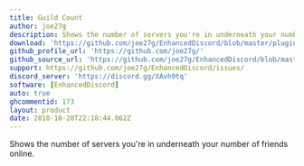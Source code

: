 ```yaml
---
title: Guild Count
author: joe27g
description: Shows the number of servers you're in underneath your number of friends online.
download: 'https://github.com/joe27g/EnhancedDiscord/blob/master/plugins/guild_count.js'
github_profile_url: 'https://github.com/joe27g/'
github_source_url: 'https://github.com/joe27g/EnhancedDiscord/blob/master/plugins/guild_count.js'
support: https://github.com/joe27g/EnhancedDiscord/issues/
discord_server: 'https://discord.gg/XAvh9tq'
software: [EnhancedDiscord]
auto: true
ghcommentid: 173
layout: product
date: 2018-10-28T22:18:44.062Z
---
```

Shows the number of servers you're in underneath your number of friends online.